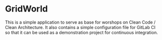 # GridWorld

This is a simple application to serve as base for worshops on 
Clean Code / Clean Architecture. It also contains a simple configuration
file for GitLab CI so that it can be used as a demonstration project
for continuous integration.
